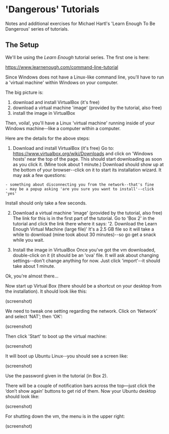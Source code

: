 # 'Dangerous' Tutorials

Notes and additional exercises for Michael Hartl's 'Learn Enough To Be Dangerous' series of tutorials.

## The Setup

We'll be using the *Learn Enough* tutorial series. The first one is here:

https://www.learnenough.com/command-line-tutorial

Since Windows does not have a Linux-like command line, you'll have to run a 'virtual machine' within Windows on your computer. 

The big picture is:

  1. download and install VirtualBox (it's free)
  2. download a virtual machine 'image' (provided by the tutorial, also free)
  3. install the image in VirtualBox

Then, voila!, you'll have a Linux 'virtual machine' running inside of your Windows machine--like a computer within a computer.

Here are the details for the above steps:

  1. Download and install VirtualBox (it's free)
  Go to: https://www.virtualbox.org/wiki/Downloads and click on 'Windows hosts' near the top of the page.  This should start downloading as soon as you click it. (Mine took about 1 minute.)  Download should show up at the bottom of your browser--click on it to start its installation wizard.
  It may ask a few questions:

    - something about disconnecting you from the network--that's fine
    - may be a popup asking 'are you sure you want to install'--click 'yes'
  
  Install should only take a few seconds.

  2. Download a virtual machine 'image' (provided by the tutorial, also free)
  The link for this is in the first part of the tutorial.  Go to 'Box 2' in the tutorial and click the link there where it says: '2. Download the Learn Enough Virtual Machine (large file)' It's a 2.5 GB file so it will take a while to download (mine took about 30 minutes)--so go get a snack while you wait.

  3. Install the image in VirtualBox
  Once you've got the vm downloaded, double-click on it (it should be an 'ova' file.  It will ask about changing settings--don't change anything for now.  Just click 'import'--it should take about 1 minute.

Ok, you're almost there…

Now start up Virtual Box (there should be a shortcut on your desktop from the installation).  It should look like this:

(screenshot)

We need to tweak one setting regarding the network. Click on ‘Network’ and select ‘NAT’; then ‘OK’:

(screenshot)

Then click 'Start' to boot up the virtual machine:

(screenshot)

It will boot up Ubuntu Linux--you should see a screen like:

(screenshot)

Use the password given in the tutorial (in Box 2).

There will be a couple of notification bars across the top—just click the ‘don’t show again’ buttons to get rid of them.  Now your Ubuntu desktop should look like:

(screenshot)

For shutting down the vm, the menu is in the upper right:

(screenshot)
